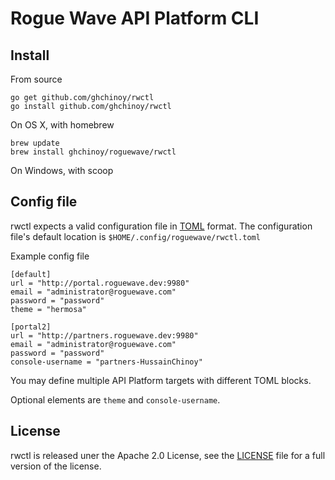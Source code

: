 # Rogue Wave API Platform CLI

## Install

From source

```
go get github.com/ghchinoy/rwctl
go install github.com/ghchinoy/rwctl
```

On OS X, with homebrew

```
brew update
brew install ghchinoy/roguewave/rwctl
```

On Windows, with scoop


## Config file

rwctl expects a valid configuration file in [TOML](https://github.com/toml-lang/toml) format. The configuration file's default location is `$HOME/.config/roguewave/rwctl.toml`

Example config file

```
[default]
url = "http://portal.roguewave.dev:9980"
email = "administrator@roguewave.com"
password = "password"
theme = "hermosa"

[portal2]
url = "http://partners.roguewave.dev:9980"
email = "administrator@roguewave.com"
password = "password"
console-username = "partners-HussainChinoy"
```

You may define multiple API Platform targets with different TOML blocks.

Optional elements are `theme` and `console-username`.


## License

rwctl is released uner the Apache 2.0 License, see the [LICENSE](LICENSE) file for a full version of the license.